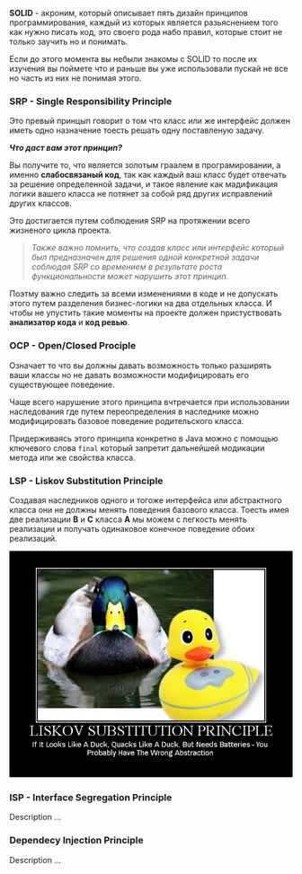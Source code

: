 **SOLID** - акроним, который описывает пять дизайн принципов программирования, каждый из которых является разьяснением 
того как нужно писать код, это своего рода набо правил, которые стоит не только заучить но и понимать.

Если до этого момента вы небыли знакомы с SOLID то после их изучения вы поймете что и раньше вы уже использовали 
пускай не все но часть из них не понимая этого.

### SRP - Single Responsibility Principle

Это превый принцып говорит о том что класс или же интерфейс должен иметь одно назначение тоесть решать одну поставленую задачу.

***Что даст вам этот принцип?***

Вы получите то, что является золотым граалем в програмировании, а именно **слабосвязаный код**, так как каждый ваш класс будет отвечать за решение определенной задачи, и такое явление как мадификация логики вашего класса не потянет за собой ряд других исправлений других классов.

Это достигается путем соблюдения SRP на протяжении всего жизненого цикла проекта.

> *Также важно помнить, что создав класс или интерфейс который был предназначен для решения одной конкретной задачи соблюдая SRP со времением в результате роста функциональности может нарушить этот принцип.* 

Поэтму важно следить за всеми изменениями в коде и не допускать этого путем разделения бизнес-логики на два отдельных класса. И чтобы не упустить такие моменты на проекте должен пристуствовать **анализатор кода** и **код ревью**.

### OCP - Open/Closed Prociple

Означает то что вы должны давать возможность только разширять ваши классы но не давать возможности модифицировать его существующее поведение.

Чаще всего нарушение этого принципа вчтречается при использовании наследования где путем переопределения в наследнике можно модифицировать базовое поведение родительского класса.

Придерживаясь этого принципа конкретно в Java можно с помощью ключевого слова `final` который запретит дальнейшей модикации метода или же свойства класса.

### LSP - Liskov Substitution Principle

Создавая наследников одного и тогоже интерфейса или абстрактного класса они не должны менять поведения базового класса. Тоесть имея две реализации **B** и **C** класса **A** мы можем с легкость менять реализации и получать одинаковое конечное поведение обоих реализаций.

![Liskov Principle](/images/2018-10-24/LiskovSubtitutionPrinciple.jpg)

### ISP - Interface Segregation Principle

Description ...

### Dependecy Injection Principle

Description ...